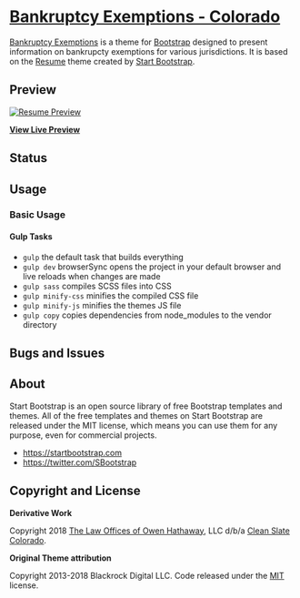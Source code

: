# [Bankruptcy Exemptions - Colorado](https://coloradobankruptcyexemptions.com)

[Bankruptcy Exemptions](https://startbootstrap.com/template-overviews/resume/) is a theme for [Bootstrap](http://getbootstrap.com/) designed to present information on bankrupcty exemptions for various jurisdictions. It is based on the [Resume](https://startbootstrap.com/template-overviews/resume/) theme created by [Start Bootstrap](http://startbootstrap.com/).

## Preview

[![Resume Preview](https://startbootstrap.com/assets/img/templates/resume.jpg)](https://blackrockdigital.github.io/startbootstrap-resume/)

**[View Live Preview](https://coloradobankruptcyexemptions.com/)**

## Status

## Usage

### Basic Usage

#### Gulp Tasks

- `gulp` the default task that builds everything
- `gulp dev` browserSync opens the project in your default browser and live reloads when changes are made
- `gulp sass` compiles SCSS files into CSS
- `gulp minify-css` minifies the compiled CSS file
- `gulp minify-js` minifies the themes JS file
- `gulp copy` copies dependencies from node_modules to the vendor directory

## Bugs and Issues

## About

Start Bootstrap is an open source library of free Bootstrap templates and themes. All of the free templates and themes on Start Bootstrap are released under the MIT license, which means you can use them for any purpose, even for commercial projects.

* https://startbootstrap.com
* https://twitter.com/SBootstrap


## Copyright and License

**Derivative Work**

Copyright 2018 [The Law Offices of Owen Hathaway](https://ohlawcolorado.com), LLC d/b/a [Clean Slate Colorado](https://cleanslatecolorado.com).


**Original Theme attribution**

Copyright 2013-2018 Blackrock Digital LLC. Code released under the [MIT](https://github.com/BlackrockDigital/startbootstrap-resume/blob/gh-pages/LICENSE) license.
